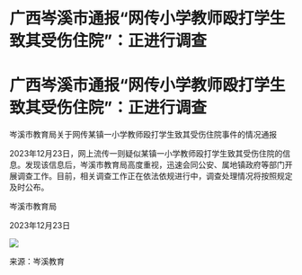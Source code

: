# 广西岑溪市通报“网传小学教师殴打学生致其受伤住院”：正进行调查

# 广西岑溪市通报“网传小学教师殴打学生致其受伤住院”：正进行调查

岑溪市教育局关于网传某镇一小学教师殴打学生致其受伤住院事件的情况通报

2023年12月23日，网上流传一则疑似某镇一小学教师殴打学生致其受伤住院的信息。发现该信息后，岑溪市教育局高度重视，迅速会同公安、属地镇政府等部门开展调查工作。目前，相关调查工作正在依法依规进行中，调查处理情况将按照规定及时公布。

岑溪市教育局

2023年12月23日

![](https://inews.gtimg.com/om_bt/O96zXt3StrmNRuwNJArMbfo2rybSmrSbinypfC73c-pFQAA/1000)

来源：岑溪教育

